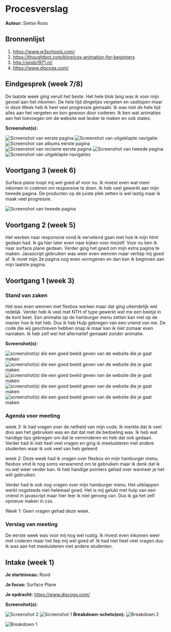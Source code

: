 # Procesverslag
**Auteur:** Sietse Roos


## Bronnenlijst
1. https://www.w3schools.com/
2. https://thoughtbot.com/blog/css-animation-for-beginners
3. http://sinds1971.nl/
4. https://www.discogs.com/


## Eindgesprek (week 7/8)

 De laatste week ging veruit het beste. Het hele blok lang was ik voor mijn gevoel
 aan het inkomen. De hele tijd dingetjes vergeten en vastlopen maar in deze Week
 heb ik heel veel progressie gemaakt. Ik was niet de hele tijd alles aan het
 vergeten en kon gewoon door coderen. Ik ben wat animaties aan het toevoegen
 om de website wat leuker te maken en ook states.

**Screenshot(s):**

![Screenshot van eerste pagina](images/Eindscreen1.png)
![Screenshot van uitgeklapte navigatie](images/eindscreen1uitklap.png)
![Screenshot van albums eerste pagina](images/eindscreen2.png)
![Screenshot van reclame eerste pagina](images/eindscreen3.png)
![Screenshot van tweede pagina](images/eindscreen4.png)
![Screenshot van uitgeklapte navigaties](images/eindscreen4uitklap.png)

## Voortgang 3 (week 6)

  Surface plane loopt mij wel goed af voor nu. Ik moest even wat meer inkomen in
  coderen om responsive te doen. Ik heb veel gewerkt aan mijn tweede pagina. De
  producten op de juiste plek zetten is wel lastig maar ik maak veel progressie.

![Screenshot van tweede pagina](images/voortgangtweedepagina.png)

## Voortgang 2 (week 5)

Het werken naar responsive vond ik vervelend gaan met hoe ik mijn html gedaan had. Ik ga hier later even naar kijken voor mezelf.
Voor nu ben ik naar surface plane gedaan. Verder ging het goed om mijn extra pagina te maken. Javascript gebruiken was weer even wennen
maar verliep mij goed af. Ik moet mijn 2e pagina nog even vormgeven en dan kan ik beginnen aan mijn laatste pagina.



## Voortgang 1 (week 3)

### Stand van zaken

Het was even wennen met flexbox werken maar dat ging uiteindelijk wel redelijk. Verder heb ik veel met NTH of type gewerkt wat
me een beetje in de kont beet. Een animatie op de hamburger menu zetten kan niet op de manier hoe ik het heb. Dus ik heb Hulp
gekregen van een vriend van me. De code die wij geschreven hebben snap ik maar kan ik niet zomaar even namaken. Ik heb zelf
wel het alternatief gemaakt zonder animatie.

**Screenshot(s):**

![screenshot(s) die een goed beeld geven van de website die je gaat maken](images/voortgang1.png)
![screenshot(s) die een goed beeld geven van de website die je gaat maken](images/voortgang2.png)
![screenshot(s) die een goed beeld geven van de website die je gaat maken](images/voortgang3.png)
![screenshot(s) die een goed beeld geven van de website die je gaat maken](images/voortgang4.png)
![screenshot(s) die een goed beeld geven van de website die je gaat maken](images/voortgang5.png)

### Agenda voor meeting

week 3: Ik had vragen over de netheid van mijn code. Ik merkte dat ik veel divs
aan het gebruiken was en dat dat niet de bedoeling was. Ik heb wat handige tips
gekregen om dat te verminderen en heb dat ook gedaan. Verder had ik niet heel
veel vragen en ging ik meeluisteren met andere studenten waar ik ook veel van
heb geleerd

week 2: Deze week had ik vragen over flexbox en mijn hamburger menu. flexbox
vind ik nog soms verwarrend om te gebruiken maar ik denk dat ik nu wel weer
verder kan. Ik heb handige pointers gehad over wanneer je het wilt gebruiken.

Verder had ik ook nog vragen over mijn hamburger menu. Het uitklappen werkt
nogsteeds niet helemaal goed. Het is mij gelukt met hulp van een vriend in
javascript maar hier leer ik niet genoeg van. Dus ik ga het zelf opnieuw
maken in css.

Week 1: Geen vragen gehad deze week.

### Verslag van meeting

De eerste week was voor mij nog wel rustig. Ik moest even inkomen weer met coderen
maar het liep mij wel goed af. Ik had niet heel veel vragen dus ik was aan het
meeluisteren met andere studenten.



## Intake (week 1)

**Je startniveau:** Rood

**Je focus:** Surface Plane

**Je opdracht:** https://www.discogs.com/

**Screenshot(s):**

![Screenshot 2](images/screenshot1.png)
![Screenshot 1](images/screenshot2.png)
**Breakdown-schets(en):**
![Breakdown 2](images/Discogbreakdown2.png)

![Breakdown 1](images/discogs.png)
